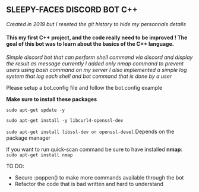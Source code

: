 ## SLEEPY-FACES DISCORD BOT C++

*Created in 2019 but I reseted the git history to hide my personnals details*

#### This my first C++ project, and the code really need to be improved ! The goal of this bot was to learn about the basics of the C++ language.

*Simple discord bot that can perform shell command via discord and display the result as message currently I added only nmap command to prevent users using bash command on my server
I also implemented a simple log system that log each shell and bot command that is done by a user*

Please setup a bot.config file and follow the bot.config example

**Make sure to install these packages**

`sudo apt-get update -y`

`sudo apt-get install -y libcurl4-openssl-dev`

`sudo apt-get install libssl-dev or openssl-devel` Depends on the package manager

If you want to run quick-scan command be sure to have installed **nmap**:
`sudo apt-get install nmap`

TO DO:
- Secure :poppen() to make more commands available through the bot
- Refactor the code that is bad written and hard to understand
